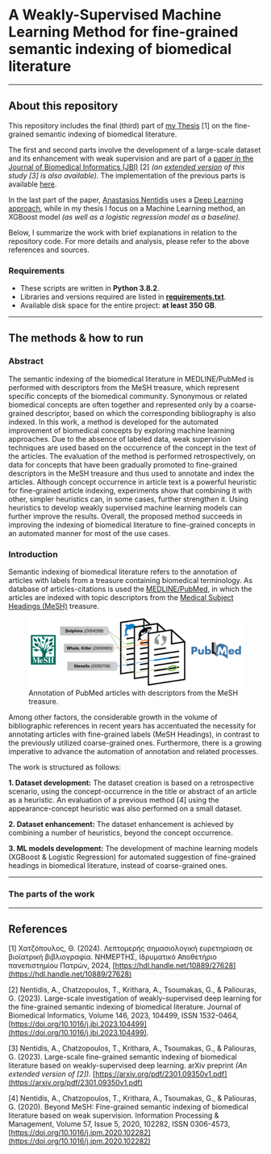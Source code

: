 # A Weakly-Supervised Machine Learning Method for fine-grained semantic indexing of biomedical literature

---

## About this repository

This repository includes the final (third) part of [my Thesis](https://hdl.handle.net/10889/27628) [1] on the fine-grained semantic indexing of biomedical literature.

The first and second parts involve the development of a large-scale dataset and its enhancement with weak supervision and are part of a [paper in the Journal of Biomedical Informatics (JBI)](https://doi.org/10.1016/j.jbi.2023.104499) [2] _(an [extended version]((https://arxiv.org/pdf/2301.09350v1)) of this study [3] is also available)_. The implementation of the previous parts is available [here](https://github.com/ThomasChatzopoulos/MeSH_retrospective_dataset).

In the last part of the paper, [Anastasios Nentidis](https://www.iit.demokritos.gr/el/people/anastasios-nentidis/) uses a [Deep Learning approach](https://github.com/tasosnent/DBM), while in my thesis I focus on a Machine Learning method, an XGBoost model _(as well as a logistic regression model as a baseline)_.

Below, I summarize the work with brief explanations in relation to the repository code. For more details and analysis, please refer to the above references and sources.

### Requirements

 - These scripts are written in **Python 3.8.2**.  
 - Libraries and versions required are listed in [**requirements.txt**](https://github.com/ThomasChatzopoulos/weak_labeling_snorkel_xgboost/blob/main/requirements.txt).  
 - Available disk space for the entire project: **at least 350 GB**.

---

## The methods & how to run

### Abstract

The semantic indexing of the biomedical literature in MEDLINE/PubMed is performed with descriptors from the MeSH treasure, which represent specific concepts of the biomedical community. Synonymous or related biomedical concepts are often together and represented only by a coarse-grained descriptor, based on which the corresponding bibliography is also indexed. In this work, a method is developed for the automated improvement of biomedical concepts by exploring machine learning approaches. Due to the absence of labeled data, weak supervision techniques are used based on the occurrence of the concept in the text of the articles. The evaluation of the method is performed retrospectively, on data for concepts that have been gradually promoted to fine-grained descriptors in the MeSH treasure and thus used to annotate and index the articles. Although concept occurrence in article text is a powerful heuristic for fine-grained article indexing, experiments show that combining it with other, simpler heuristics can, in some cases, further strengthen it. Using heuristics to develop weakly supervised machine learning models can further improve the results. Overall, the proposed method succeeds in improving the indexing of biomedical literature to fine-grained concepts in an automated manner for most of the use cases.

### Introduction

Semantic indexing of biomedical literature refers to the annotation of articles with labels from a treasure containing biomedical terminology. As database of articles-citations is used the [MEDLINE/PubMed](https://pubmed.ncbi.nlm.nih.gov/about/), in which the articles are indexed with topic descriptors from the [Medical Subject Headings (MeSH)](https://www.nlm.nih.gov/mesh/meshhome.html) treasure.


<figure>
    <img src="/images\pubmed_mesh.png"
         alt="Articles annotation">
    <figcaption>Annotation of PubMed articles with descriptors from the MeSH treasure.</figcaption>
</figure>


Among other factors, the considerable growth in the volume of bibliographic references in recent years has accentuated the necessity for annotating articles with fine-grained labels (MeSH Headings), in contrast to the previously utilized coarse-grained ones. Furthermore, there is a growing imperative to advance the automation of annotation and related processes.

The work is structured as follows:


**1. Dataset development:** The dataset creation is based on a retrospective scenario, using the concept-occurrence in the title or abstract of an article as a heuristic.
An evaluation of a previous method [4] using the appearance-concept heuristic was also performed on a small dataset.

**2. Dataset enhancement:** The dataset enhancement is achieved by combining a number of heuristics, beyond the concept occurrence.

**3. ML models development:** The development of machine learning models (XGBoost & Logistic Regression) for automated suggestion of fine-grained headings in biomedical literature, instead of coarse-grained ones.

---

### The parts of the work

---

## References
[1] Χατζόπουλος, Θ. (2024). Λεπτομερής σημασιολογική ευρετηρίαση σε βιοϊατρική βιβλιογραφία. ΝΗΜΕΡΤΗΣ, Ιδρυματικό Αποθετήριο πανεπιστημίου Πατρών, 2024, [https://hdl.handle.net/10889/27628](https://hdl.handle.net/10889/27628)

[2] Nentidis, A., Chatzopoulos, T., Krithara, A., Tsoumakas, G., & Paliouras, G. (2023). Large-scale investigation of weakly-supervised deep learning for the fine-grained semantic indexing of biomedical literature. Journal of Biomedical Informatics, Volume 146, 2023, 104499, ISSN 1532-0464, [https://doi.org/10.1016/j.jbi.2023.104499](https://doi.org/10.1016/j.jbi.2023.104499).

[3] Nentidis, A., Chatzopoulos, T., Krithara, A., Tsoumakas, G., & Paliouras, G. (2023). Large-scale fine-grained semantic indexing of biomedical literature based on weakly-supervised deep learning. arXiv preprint _(An extended version of [2])_. [https://arxiv.org/pdf/2301.09350v1.pdf](https://arxiv.org/pdf/2301.09350v1.pdf)

[4] Nentidis, A., Chatzopoulos, T., Krithara, A., Tsoumakas, G., & Paliouras, G. (2020). Beyond MeSH: Fine-grained semantic indexing of biomedical literature based on weak supervision. Information Processing & Management, Volume 57, Issue 5, 2020, 102282,
ISSN 0306-4573, [https://doi.org/10.1016/j.ipm.2020.102282](https://doi.org/10.1016/j.ipm.2020.102282)
